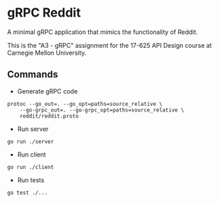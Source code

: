 # gRPC Reddit

A minimal gRPC application that mimics the functionality of Reddit.

This is the "A3 - gRPC" assignment for the 17-625 API Design course at Carnegie Mellon University.

## Commands

- Generate gRPC code

```shell
protoc --go_out=. --go_opt=paths=source_relative \
    --go-grpc_out=. --go-grpc_opt=paths=source_relative \
    reddit/reddit.proto
```

- Run server

```shell
go run ./server
```

- Run client

```shell
go run ./client
```

- Run tests

```shell
go test ./...
```
